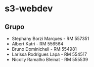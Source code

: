 # s3-webdev

## Grupo

- Stephany Borzi Marques - RM 557351
- Albert Katri - RM 556564
- Bruno Dominicheli - RM 554981
- Larissa Rodrigues Lapa - RM 554517
- Nicolly Ramalho Bleinat - RM 555539
